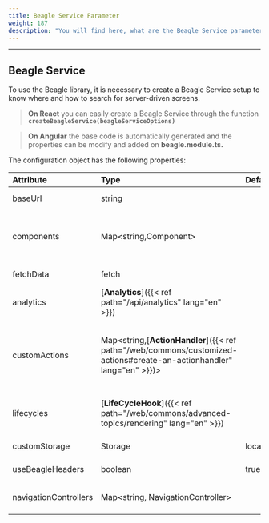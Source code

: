 ```yaml
---
title: Beagle Service Parameter
weight: 187
description: "You will find here, what are the Beagle Service parameters."
---
```


---

## Beagle Service

To use the Beagle library, it is necessary to create a Beagle Service setup to know where and how to search for server-driven screens.

> **On React** you can easily create a Beagle Service through the function **`createBeagleService(beagleServiceOptions)`**

> **On Angular** the base code is automatically generated and the properties can be modify and added on **beagle.module.ts.**

The configuration object has the following properties:

| Attribute             | Type                                                                                                                            | Default                       | Required | Description                                                                                                                                                                                                                                                                                             |
| :-------------------- | :------------------------------------------------------------------------------------------------------------------------------ | :---------------------------- | :------- | :------------------------------------------------------------------------------------------------------------------------------------------------------------------------------------------------------------------------------------------------------------------------------------------------------ |
| baseUrl               | string                                                                                                                          |                               | ✓        | URL to the server with screens \(JSON\) on Beagle format.                                                                                                                                                                                                                                               |
| components            | Map&lt;string,Component&gt;                                                                                                     |                               | ✓        | A components map that will be rendered through Beagle's library. The values are key pairs and value where the key is identifier Beagle will always start by `beagle:` or `custom:`. The value will always be the component connected to identifier.                                                     |
| fetchData             | fetch                                                                                                                           |                               |          | It allows to add a customized function t to make HTTP requests.                                                                                                                                                                                                                                         |
| analytics             | [**Analytics**]({{< ref path="/api/analytics" lang="en" >}})                                                                                            |                               |          | It allows the use of handlers to the tag capture of some events.                                                                                                                                                                                                                                        |
| customActions         | Map&lt;string,[**ActionHandler**]({{< ref path="/web/commons/customized-actions#create-an-actionhandler" lang="en" >}})&gt; |                               |          | A customized action map that can be interpreted by Beagle's library. It is a key and value map where the key will always be an identifier starting by `beagle:` or `custom:` and the value will be the [**ActionHandler**]({{< ref path="/android/customization/action/overview.md" lang="en" >}}) connected to that action. |
| lifecycles            | [**LifeCycleHook**]({{< ref path="/web/commons/advanced-topics/rendering" lang="en" >}})                                    |                               |          | A global map to add lifecycles behaviors of the components. Each cycle happens on the screen renderization process, before the components become HTML.                                                                                                                                                  |
| customStorage         | Storage                                                                                                                         | localStorage                  |          | It replaces the localStorage default of the browsers.                                                                                                                                                                                                                                                   |
| useBeagleHeaders      | boolean                                                                                                                         | true                          |          | It uses or not Beagle's specific headers when it requests to the server screens.                                                                                                                                                                                                                        |
| navigationControllers | Map&lt;string, NavigationController&gt;                                                                                         |                               |          | It allows you to add control options of the visual response, like show the no items of loading and errors components.                                                                                                                                                                                   |
